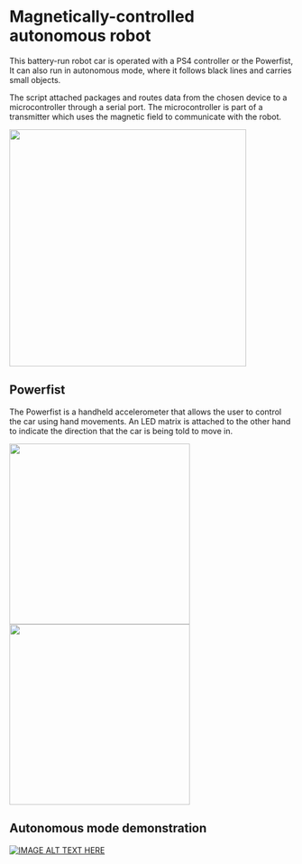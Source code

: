 # Magnetically-controlled autonomous robot

This battery-run robot car is operated with a PS4 controller or the Powerfist,
It can also run in autonomous mode, where it follows black lines and carries small objects.

The script attached packages and routes data from the chosen device to a microcontroller through a serial port.
The microcontroller is part of a transmitter which uses the magnetic field to communicate with the robot.

<img src="https://i.imgur.com/xmrDSYX.jpg" width="420">

## Powerfist
The Powerfist is a handheld accelerometer that allows the user to control the car using hand movements.
An LED matrix is attached to the other hand to indicate the direction that the car is being told to move in.

<img src="https://i.imgur.com/LRoTWQF.jpg" width="320"> <img src="https://i.imgur.com/bUQW2AY.jpg" width="320">

## Autonomous mode demonstration
[![IMAGE ALT TEXT HERE](https://img.youtube.com/vi/lxt1E65UH2w/0.jpg)](https://youtu.be/lxt1E65UH2w)
